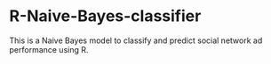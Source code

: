 # R-Naive-Bayes-classifier
This is a Naive Bayes model to classify and predict social network ad performance using R.
